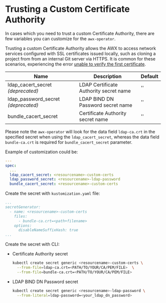 # Trusting a Custom Certificate Authority

In cases which you need to trust a custom Certificate Authority, there are few variables you can customize for the `awx-operator`.

Trusting a custom Certificate Authority allows the AWX to access network services configured with SSL certificates issued locally, such as cloning a project from from an internal Git server via HTTPS. It is common for these scenarios, experiencing the error [unable to verify the first certificate](https://github.com/ansible/awx-operator/issues/376).

| Name                                | Description                              | Default |
|-------------------------------------| ---------------------------------------- |---------|
| ldap_cacert_secret _(deprecated)_   | LDAP Certificate Authority secret name   | ''      |
| ldap_password_secret _(deprecated)_ | LDAP BIND DN Password secret name        | ''      |
| bundle_cacert_secret                | Certificate Authority secret name        | ''      |

Please note the `awx-operator` will look for the data field `ldap-ca.crt` in the specified secret when using the `ldap_cacert_secret`, whereas the data field `bundle-ca.crt` is required for `bundle_cacert_secret` parameter.

Example of customization could be:

```yaml
---
spec:
  ...
  ldap_cacert_secret: <resourcename>-custom-certs
  ldap_password_secret: <resourcename>-ldap-password
  bundle_cacert_secret: <resourcename>-custom-certs
```

Create the secret with `kustomization.yaml` file:

```yaml
...
secretGenerator:
  - name: <resourcename>-custom-certs
    files:
      - bundle-ca.crt=<path+filename>
    options:
      disableNameSuffixHash: true
...
```

Create the secret with CLI:

* Certificate Authority secret

    ```sh
    kubectl create secret generic <resourcename>-custom-certs \
      --from-file=ldap-ca.crt=<PATH/TO/YOUR/CA/PEM/FILE>  \
      --from-file=bundle-ca.crt=<PATH/TO/YOUR/CA/PEM/FILE>
    ```

* LDAP BIND DN Password secret

    ```sh
    kubectl create secret generic <resourcename>-ldap-password \
      --from-literal=ldap-password=<your_ldap_dn_password>
    ```
